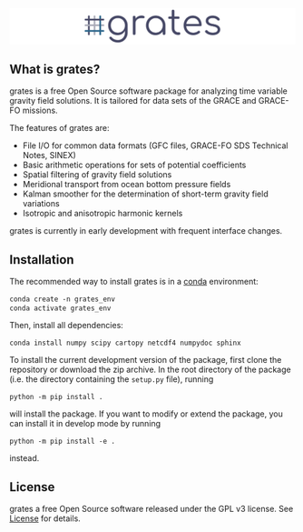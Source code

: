 ![grates logo](https://github.com/akvas/grates/blob/main/docs/source/_static/grates_banner.png)

What is grates?
---------------

grates is a free Open Source software package for analyzing time variable gravity field solutions.
It is tailored for data sets of the GRACE and GRACE-FO missions.

The features of grates are:

 * File I/O for common data formats (GFC files, GRACE-FO SDS Technical Notes, SINEX)
 * Basic arithmetic operations for sets of potential coefficients
 * Spatial filtering of gravity field solutions
 * Meridional transport from ocean bottom pressure fields
 * Kalman smoother for the determination of short-term gravity field variations
 * Isotropic and anisotropic harmonic kernels

 grates is currently in early development with frequent interface changes.

Installation
------------

The recommended way to install grates is in a [conda](https://docs.conda.io/en/latest/index.html) environment:
```
conda create -n grates_env
conda activate grates_env
```
Then, install all dependencies:
```
conda install numpy scipy cartopy netcdf4 numpydoc sphinx
```
To install the current development version of the package, first clone the repository or download the zip archive.
In the root directory of the package (i.e. the directory containing the ``setup.py`` file), running
```
python -m pip install .
```
will install the package.
If you want to modify or extend the package, you can install it in develop mode by running
```
python -m pip install -e .
```
instead.

License
-------

grates a free Open Source software released under the GPL v3 license.
See [License](LICENSE) for details.
